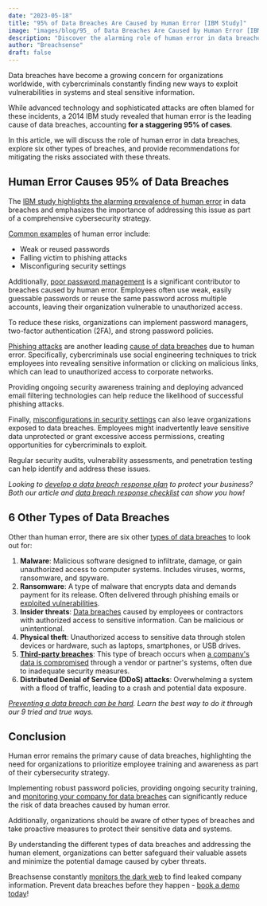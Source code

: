 ```yaml
---
date: "2023-05-18"
title: "95% of Data Breaches Are Caused by Human Error [IBM Study]"
image: "images/blog/95_ of Data Breaches Are Caused by Human Error [IBM Study].png"
description: "Discover the alarming role of human error in data breaches as highlighted by a recent IBM study."
author: "Breachsense"
draft: false
---
```

Data breaches have become a growing concern for organizations worldwide, with cybercriminals constantly finding new ways to exploit vulnerabilities in systems and steal sensitive information. 

While advanced technology and sophisticated attacks are often blamed for these incidents, a 2014 IBM study revealed that human error is the leading cause of data breaches, accounting **for a staggering 95% of cases**. 

In this article, we will discuss the role of human error in data breaches, explore six other types of breaches, and provide recommendations for mitigating the risks associated with these threats.
## Human Error Causes 95% of Data Breaches
The [IBM study highlights the alarming prevalence of human error](https://i.crn.com/sites/default/files/ckfinderimages/userfiles/images/crn/custom/IBMSecurityServices2014.PDF) in data breaches and emphasizes the importance of addressing this issue as part of a comprehensive cybersecurity strategy. 

[Common examples](https://www.breachsense.com/blog/data-breach-examples/) of human error include:

* Weak or reused passwords 
* Falling victim to phishing attacks
* Misconfiguring security settings

Additionally, [poor password management](https://www.breachsense.com/blog/password-security-data-breach/) is a significant contributor to breaches caused by human error. Employees often use weak, easily guessable passwords or reuse the same password across multiple accounts, leaving their organization vulnerable to unauthorized access. 

To reduce these risks, organizations can implement password managers, two-factor authentication (2FA), and strong password policies.

[Phishing attacks](https://www.ncsc.gov.uk/guidance/phishing) are another leading [cause of data breaches](https://www.breachsense.com/blog/data-breach-causes/) due to human error. Specifically, cybercriminals use social engineering techniques to trick employees into revealing sensitive information or clicking on malicious links, which can lead to unauthorized access to corporate networks. 

Providing ongoing security awareness training and deploying advanced email filtering technologies can help reduce the likelihood of successful phishing attacks.

Finally, [misconfigurations in security settings](https://www.aquasec.com/cloud-native-academy/supply-chain-security/security-misconfigurations) can also leave organizations exposed to data breaches. Employees might inadvertently leave sensitive data unprotected or grant excessive access permissions, creating opportunities for cybercriminals to exploit. 

Regular security audits, vulnerability assessments, and penetration testing can help identify and address these issues. 

*Looking to [develop a data breach response plan](https://www.breachsense.com/blog/data-breach-response-plan/) to protect your business? Both our article and [data breach response checklist](https://www.breachsense.com/blog/data-breach-response-checklist/) can show you how!*
## 6 Other Types of Data Breaches
Other than human error, there are six other [types of data breaches](https://www.breachsense.com/blog/data-breach-types/) to look out for:

1. **Malware**: Malicious software designed to infiltrate, damage, or gain unauthorized access to computer systems. Includes viruses, worms, ransomware, and spyware.
2. **Ransomware**: A type of malware that encrypts data and demands payment for its release. Often delivered through phishing emails or [exploited vulnerabilities](https://www.breachsense.com/blog/vulnerabilities-cause-data-loss/).
3. **Insider threats**: [Data breaches](https://www.breachsense.com/blog/what-is-a-data-breach/) caused by employees or contractors with authorized access to sensitive information. Can be malicious or unintentional.
4. **Physical theft**: Unauthorized access to sensitive data through stolen devices or hardware, such as laptops, smartphones, or USB drives.
5. **[Third-party breaches](https://www.breachsense.com/blog/third-party-data-breach/)**: This type of breach occurs when [a company\'s data is compromised](https://www.breachsense.com/blog/after-a-breach/) through a vendor or partner's systems, often due to inadequate security measures.
6. **Distributed Denial of Service (DDoS) attacks**: Overwhelming a system with a flood of traffic, leading to a crash and potential data exposure.

*[Preventing a data breach can be hard](https://www.breachsense.com/blog/prevent-data-breach/). Learn the best way to do it through our 9 tried and true ways.*
## Conclusion
Human error remains the primary cause of data breaches, highlighting the need for organizations to prioritize employee training and awareness as part of their cybersecurity strategy. 

Implementing robust password policies, providing ongoing security training, and [monitoring your company for data breaches](https://www.breachsense.com/) can significantly reduce the risk of data breaches caused by human error. 

Additionally, organizations should be aware of other types of breaches and take proactive measures to protect their sensitive data and systems. 

By understanding the different types of data breaches and addressing the human element, organizations can better safeguard their valuable assets and minimize the potential damage caused by cyber threats.

Breachsense constantly [monitors the dark web](https://www.breachsense.com/dark-web-monitoring/) to find leaked company information. Prevent data breaches before they happen - [book a demo today](https://www.breachsense.com/dark-web-monitoring/)! 
